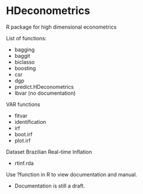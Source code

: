 # HDeconometrics
R package for high dimensional econometrics

List of functions:

- bagging
- baggit
- biclasso
- boosting
- csr
- dgp
- predict.HDeconometrics
- lbvar (no documentation)

VAR functions

- fitvar
- identification
- irf
- boot.irf
- plot.irf

Dataset Brazilian Real-time Inflation

- rtinf.rda

Use ?function in R to view documentation and manual.


* Documentation is still a draft.
